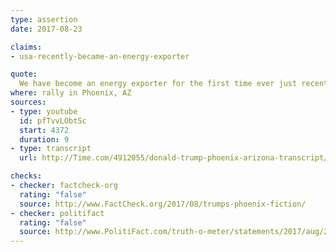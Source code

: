 ```yaml
---
type: assertion
date: 2017-08-23

claims:
- usa-recently-became-an-energy-exporter

quote:
  We have become an energy exporter for the first time ever just recently.
where: rally in Phoenix, AZ
sources:
- type: youtube
  id: pfTvvLObtSc
  start: 4372
  duration: 9
- type: transcript
  url: http://Time.com/4912055/donald-trump-phoenix-arizona-transcript/

checks:
- checker: factcheck-org
  rating: "false"
  source: http://www.FactCheck.org/2017/08/trumps-phoenix-fiction/
- checker: politifact
  rating: "false"
  source: http://www.PolitiFact.com/truth-o-meter/statements/2017/aug/23/donald-trump/donald-trump-wrongly-says-us-net-energy-exporte/
---
```

